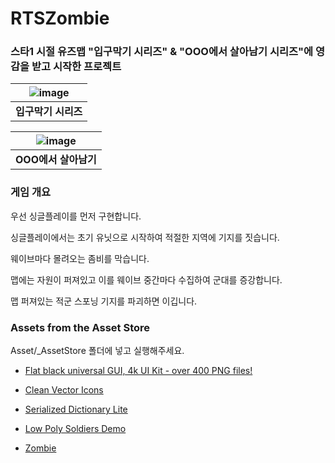 # RTSZombie

### 스타1 시절 유즈맵 "입구막기 시리즈" & "OOO에서 살아남기 시리즈"에 영감을 받고 시작한 프로젝트

| ![image](https://user-images.githubusercontent.com/50472273/131211488-09651e71-b3af-41ba-a5d5-dcdd2b7f7889.png) |
|:--:|
| <b>입구막기 시리즈</b>|

| ![image](https://user-images.githubusercontent.com/50472273/131211559-a4d236dd-16dd-4149-b3e4-601a3f8e0754.png) |
|:--:|
| <b>OOO에서 살아남기</b>|


### 게임 개요

우선 싱글플레이를 먼저 구현합니다.

싱글플레이에서는 초기 유닛으로 시작하여 적절한 지역에 기지를 짓습니다. 

웨이브마다 몰려오는 좀비를 막습니다.

맵에는 자원이 퍼져있고 이를 웨이브 중간마다 수집하여 군대를 증강합니다.

맵 퍼져있는 적군 스포닝 기지를 파괴하면 이깁니다.

### Assets from the Asset Store

Asset/_AssetStore 폴더에 넣고 실행해주세요.

- [Flat black universal GUI, 4k UI Kit - over 400 PNG files!](https://assetstore.unity.com/packages/2d/gui/flat-black-universal-gui-4k-ui-kit-over-400-png-files-121298)

- [Clean Vector Icons](https://assetstore.unity.com/packages/2d/gui/icons/clean-vector-icons-132084)

- [Serialized Dictionary Lite](https://assetstore.unity.com/packages/tools/utilities/serialized-dictionary-lite-110992)

- [Low Poly Soldiers Demo](https://assetstore.unity.com/packages/3d/characters/low-poly-soldiers-demo-73611)

- [Zombie](https://assetstore.unity.com/packages/3d/characters/humanoids/zombie-30232)


